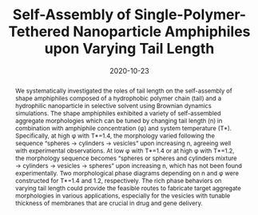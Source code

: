 ---
title: Self-Assembly of Single-Polymer-Tethered Nanoparticle Amphiphiles upon Varying Tail Length
authors:
- Qingxiao Li
- 朱有亮
- Xinhui Zhang
- Kaidong Xu
- Jina Wang
- Zhixin Li
- Yun Bao
date: '2020-10-23'
doi: 10.3390/nano10112108
publish_types: 期刊文章
publication: Nanomaterials
abstract: We systematically investigated the roles of tail length on the  self-assembly of shape amphiphiles composed of a hydrophobic polymer  chain (tail) and a hydrophilic nanoparticle in selective solvent using  Brownian dynamics simulations. The shape amphiphiles exhibited a variety  of self-assembled aggregate morphologies which can be tuned by changing  tail length (n) in combination with amphiphile concentration (φ) and  system temperature (T*). Specifically, at high φ with T*=1.4, the  morphology varied following the sequence “spheres → cylinders →  vesicles” upon increasing n, agreeing well with experimental  observations. At low φ with T*=1.4 or at high φ with T*=1.2, the  morphology sequence becomes “spheres or spheres and cylinders mixture →  cylinders → vesicles → spheres” upon increasing n, which has not been  found experimentally. Two morphological phase diagrams depending on n  and φ were constructed for T*=1.4 and 1.2, respectively. The rich phase  behaviors on varying tail length could provide the feasible routes to  fabricate target aggregate morphologies in various applications,  especially for the vesicles with tunable thickness of membranes that are  crucial in drug and gene delivery.
url_pdf: https://www.mdpi.com/2079-4991/10/11/2108
---